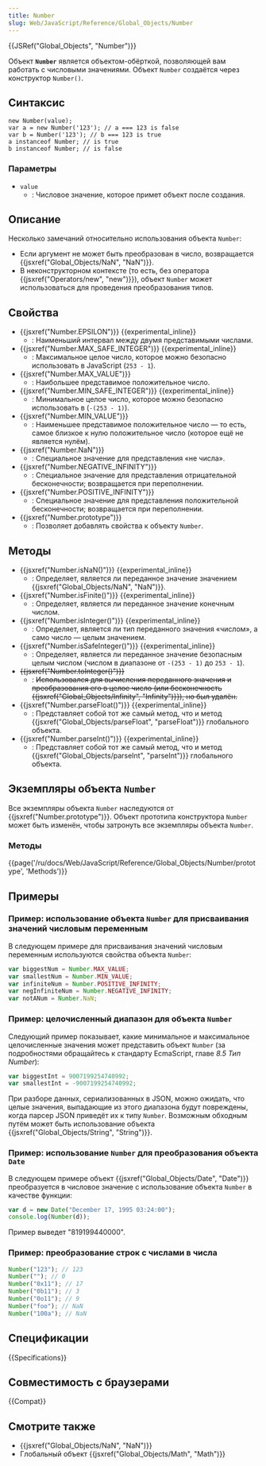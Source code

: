 ```yaml
---
title: Number
slug: Web/JavaScript/Reference/Global_Objects/Number
---
```


{{JSRef("Global_Objects", "Number")}}

Объект **`Number`** является объектом-обёрткой, позволяющей вам работать с числовыми значениями. Объект `Number` создаётся через конструктор `Number()`.

## Синтаксис

```
new Number(value);
var a = new Number('123'); // a === 123 is false
var b = Number('123'); // b === 123 is true
a instanceof Number; // is true
b instanceof Number; // is false
```

### Параметры

- `value`
  - : Числовое значение, которое примет объект после создания.

## Описание

Несколько замечаний относительно использования объекта `Number`:

- Если аргумент не может быть преобразован в число, возвращается {{jsxref("Global_Objects/NaN", "NaN")}}.
- В неконструкторном контексте (то есть, без оператора {{jsxref("Operators/new", "new")}}), объект `Number` может использоваться для проведения преобразования типов.

## Свойства

- {{jsxref("Number.EPSILON")}} {{experimental_inline}}
  - : Наименьший интервал между двумя представимыми числами.
- {{jsxref("Number.MAX_SAFE_INTEGER")}} {{experimental_inline}}
  - : Максимальное целое число, которое можно безопасно использовать в JavaScript (`253 - 1`).
- {{jsxref("Number.MAX_VALUE")}}
  - : Наибольшее представимое положительное число.
- {{jsxref("Number.MIN_SAFE_INTEGER")}} {{experimental_inline}}
  - : Минимальное целое число, которое можно безопасно использовать в (`-(253 - 1)`).
- {{jsxref("Number.MIN_VALUE")}}
  - : Наименьшее представимое положительное число — то есть, самое близкое к нулю положительное число (которое ещё не является нулём).
- {{jsxref("Number.NaN")}}
  - : Специальное значение для представления «не числа».
- {{jsxref("Number.NEGATIVE_INFINITY")}}
  - : Специальное значение для представления отрицательной бесконечности; возвращается при переполнении.
- {{jsxref("Number.POSITIVE_INFINITY")}}
  - : Специальное значение для представления положительной бесконечности; возвращается при переполнении.
- {{jsxref("Number.prototype")}}
  - : Позволяет добавлять свойства к объекту `Number`.

## Методы

- {{jsxref("Number.isNaN()")}} {{experimental_inline}}
  - : Определяет, является ли переданное значение значением {{jsxref("Global_Objects/NaN", "NaN")}}.
- {{jsxref("Number.isFinite()")}} {{experimental_inline}}
  - : Определяет, является ли переданное значение конечным числом.
- {{jsxref("Number.isInteger()")}} {{experimental_inline}}
  - : Определяет, является ли тип переданного значения «числом», а само число — целым значением.
- {{jsxref("Number.isSafeInteger()")}} {{experimental_inline}}
  - : Определяет, является ли переданное значение безопасным целым числом (числом в диапазоне от `-(253 - 1)` до `253 - 1`).
- ~~{{jsxref("Number.toInteger()")}}~~
  - : ~~Использовался для вычисления переданного значения и преобразования его в целое число (или бесконечность {{jsxref("Global_Objects/Infinity", "Infinity")}}), но был удалён.~~
- {{jsxref("Number.parseFloat()")}} {{experimental_inline}}
  - : Представляет собой тот же самый метод, что и метод {{jsxref("Global_Objects/parseFloat", "parseFloat")}} глобального объекта.
- {{jsxref("Number.parseInt()")}} {{experimental_inline}}
  - : Представляет собой тот же самый метод, что и метод {{jsxref("Global_Objects/parseInt", "parseInt")}} глобального объекта.

## Экземпляры объекта `Number`

Все экземпляры объекта `Number` наследуются от {{jsxref("Number.prototype")}}. Объект прототипа конструктора `Number` может быть изменён, чтобы затронуть все экземпляры объекта `Number`.

### Методы

{{page('/ru/docs/Web/JavaScript/Reference/Global_Objects/Number/prototype', 'Methods')}}

## Примеры

### Пример: использование объекта `Number` для присваивания значений числовым переменным

В следующем примере для присваивания значений числовым переменным используются свойства объекта `Number`:

```js
var biggestNum = Number.MAX_VALUE;
var smallestNum = Number.MIN_VALUE;
var infiniteNum = Number.POSITIVE_INFINITY;
var negInfiniteNum = Number.NEGATIVE_INFINITY;
var notANum = Number.NaN;
```

### Пример: целочисленный диапазон для объекта `Number`

Следующий пример показывает, какие минимальное и максимальное целочисленные значения может представить объект `Number` (за подробностями обращайтесь к стандарту EcmaScript, главе _8.5 Тип Number_):

```js
var biggestInt = 9007199254740992;
var smallestInt = -9007199254740992;
```

При разборе данных, сериализованных в JSON, можно ожидать, что целые значения, выпадающие из этого диапазона будут повреждены, когда парсер JSON приведёт их к типу `Number`. Возможным обходным путём может быть использование объекта {{jsxref("Global_Objects/String", "String")}}.

### Пример: использование `Number` для преобразования объекта `Date`

В следующем примере объект {{jsxref("Global_Objects/Date", "Date")}} преобразуется в числовое значение с использование объекта `Number` в качестве функции:

```js
var d = new Date("December 17, 1995 03:24:00");
console.log(Number(d));
```

Пример выведет "819199440000".

### Пример: преобразование строк с числами в числа

```js
Number("123"); // 123
Number(""); // 0
Number("0x11"); // 17
Number("0b11"); // 3
Number("0o11"); // 9
Number("foo"); // NaN
Number("100a"); // NaN
```

## Спецификации

{{Specifications}}

## Совместимость с браузерами

{{Compat}}

## Смотрите также

- {{jsxref("Global_Objects/NaN", "NaN")}}
- Глобальный объект {{jsxref("Global_Objects/Math", "Math")}}

